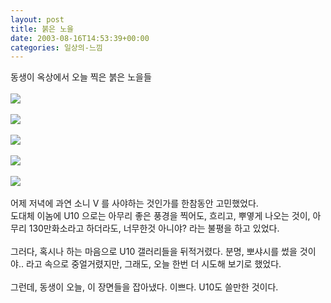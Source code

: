 ```yaml
---
layout: post
title: 붉은 노을
date: 2003-08-16T14:53:39+00:00
categories: 일상의-느낌
---
```

동생이 옥상에서 오늘 찍은 붉은 노을들<br /><br /><img src=/logs/archives/DSC01433.jpg><br /><br /><img src=/logs/archives/DSC01434.jpg><br /><br /><img src=/logs/archives/DSC01435.jpg><br /><br /><img src=/logs/archives/DSC01436.jpg><br /><br /><img src=/logs/archives/DSC01437.jpg><br /><br />어제 저녁에 과연 소니 V 를 사야하는 것인가를 한참동안 고민했었다.<br />도대체 이놈에 U10 으로는 아무리 좋은 풍경을 찍어도, 흐리고, 뿌옇게 나오는 것이, 아무리 130만화소라고 하더라도, 너무한것 아니야? 라는 불평을 하고 있었다.<br /><br />그러다, 혹시나 하는 마음으로 U10 갤러리들을 뒤적거렸다. 분명, 뽀샤시를 썼을 것이야.. 라고 속으로 중얼거렸지만, 그래도, 오늘 한번 더 시도해 보기로 했었다.<br /><br />그런데, 동생이 오늘, 이 장면들을 잡아냈다. 이쁘다. U10도 쓸만한 것이다.
